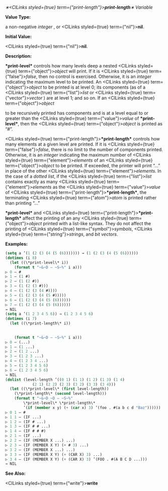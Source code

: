 *∗<ClLinks styled={true} term={"print-length"}><b>*print-length*</b></ClLinks>∗ Variable* 



**Value Type:** 



a non-negative *integer* , or <ClLinks styled={true} term={"nil"}><b>nil</b></ClLinks>. 



**Initial Value:** 



<ClLinks styled={true} term={"nil"}><b>nil</b></ClLinks>. 



**Description:** 



**\*print-level\*** controls how many levels deep a nested <ClLinks styled={true} term={"object"}><i>object</i></ClLinks> will print. If it is <ClLinks styled={true} term={"false"}><i>false</i></ClLinks>, then no control is exercised. Otherwise, it is an *integer* indicating the maximum level to be printed. An <ClLinks styled={true} term={"object"}><i>object</i></ClLinks> to be printed is at level 0; its components (as of a <ClLinks styled={true} term={"list"}><i>list</i></ClLinks> or <ClLinks styled={true} term={"vector"}><i>vector</i></ClLinks> ) are at level 1; and so on. If an <ClLinks styled={true} term={"object"}><i>object</i></ClLinks> 



to be recursively printed has components and is at a level equal to or greater than the <ClLinks styled={true} term={"value"}><i>value</i></ClLinks> of **\*print-level\***, then the <ClLinks styled={true} term={"object"}><i>object</i></ClLinks> is printed as “#”. 



<ClLinks styled={true} term={"print-length"}><b>\*print-length\*</b></ClLinks> controls how many elements at a given level are printed. If it is <ClLinks styled={true} term={"false"}><i>false</i></ClLinks>, there is no limit to the number of components printed. Otherwise, it is an *integer* indicating the maximum number of <ClLinks styled={true} term={"element"}><i>elements</i></ClLinks> of an <ClLinks styled={true} term={"object"}><i>object</i></ClLinks> to be printed. If exceeded, the printer will print “...” in place of the other <ClLinks styled={true} term={"element"}><i>elements</i></ClLinks>. In the case of a *dotted list*, if the <ClLinks styled={true} term={"list"}><i>list</i></ClLinks> contains exactly as many <ClLinks styled={true} term={"element"}><i>elements</i></ClLinks> as the <ClLinks styled={true} term={"value"}><i>value</i></ClLinks> of <ClLinks styled={true} term={"print-length"}><b>\*print-length\*</b></ClLinks>, the terminating <ClLinks styled={true} term={"atom"}><i>atom</i></ClLinks> is printed rather than printing “...” 



**\*print-level\*** and <ClLinks styled={true} term={"print-length"}><b>\*print-length\*</b></ClLinks> affect the printing of an any <ClLinks styled={true} term={"object"}><i>object</i></ClLinks> printed with a list-like syntax. They do not affect the printing of <ClLinks styled={true} term={"symbol"}><i>symbols</i></ClLinks>, <ClLinks styled={true} term={"string"}><i>strings</i></ClLinks>, and *bit vectors*. 



**Examples:**
```lisp
(setq a ’(1 (2 (3 (4 (5 (6))))))) → (1 (2 (3 (4 (5 (6)))))) 
(dotimes (i 8) 
  (let ((\*print-level\* i)) 
    (format t "~&~D – ~S~%" i a))) 
▷ 0 – # 
▷ 1 – (1 #) 
▷ 2 – (1 (2 #)) 
▷ 3 – (1 (2 (3 #))) 
▷ 4 – (1 (2 (3 (4 #)))) 
▷ 5 – (1 (2 (3 (4 (5 #))))) 
▷ 6 – (1 (2 (3 (4 (5 (6)))))) 
▷ 7 – (1 (2 (3 (4 (5 (6)))))) 
→ NIL 
(setq a ’(1 2 3 4 5 6)) → (1 2 3 4 5 6) 
(dotimes (i 7) 
  (let ((\*print-length\* i)) 
    
    
    (format t "~&~D – ~S~%" i a))) 
▷ 0 – (...) 
▷ 1 – (1 ...) 
▷ 2 – (1 2 ...) 
▷ 3 – (1 2 3 ...) 
▷ 4 – (1 2 3 4 ...) 
▷ 5 – (1 2 3 4 5 6) 
▷ 6 – (1 2 3 4 5 6) 
→ NIL 
(dolist (level-length ’((0 1) (1 1) (1 2) (1 3) (1 4) 
			(2 1) (2 2) (2 3) (3 2) (3 3) (3 4))) 
  (let ((\*print-level\* (first level-length)) 
	(\*print-length\* (second level-length))) 
    (format t "~&~D ~D – ~S~%" 
	    \*print-level\* \*print-length\* 
	    ’(if (member x y) (+ (car x) 3) ’(foo . #(a b c d "Baz")))))) 
▷ 0 1 – # 
▷ 1 1 – (IF ...) 
▷ 1 2 – (IF # ...) 
▷ 1 3 – (IF # # ...) 
▷ 1 4 – (IF # # #) 
▷ 2 1 – (IF ...) 
▷ 2 2 – (IF (MEMBER X ...) ...) 
▷ 2 3 – (IF (MEMBER X Y) (+ # 3) ...) 
▷ 3 2 – (IF (MEMBER X ...) ...) 
▷ 3 3 – (IF (MEMBER X Y) (+ (CAR X) 3) ...) 
▷ 3 4 – (IF (MEMBER X Y) (+ (CAR X) 3) ’(FOO . #(A B C D ...))) 
→ NIL 
```
**See Also:** 



<ClLinks styled={true} term={"write"}><b>write</b></ClLinks> 



